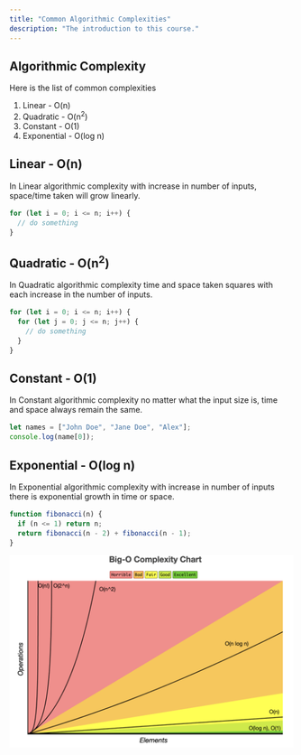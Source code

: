 ```yaml
---
title: "Common Algorithmic Complexities"
description: "The introduction to this course."
---
```


## Algorithmic Complexity

Here is the list of common complexities

1. Linear - O(n)
2. Quadratic - O(n<sup>2</sup>)
3. Constant - O(1)
4. Exponential - O(log n)

## Linear - O(n)

In Linear algorithmic complexity with increase in number of inputs, space/time taken will grow linearly.

```javascript
for (let i = 0; i <= n; i++) {
  // do something
}
```

## Quadratic - O(n<sup>2</sup>)

In Quadratic algorithmic complexity time and space taken squares with each increase in the number of inputs.

```javascript
for (let i = 0; i <= n; i++) {
  for (let j = 0; j <= n; j++) {
    // do something
  }
}
```

## Constant - O(1)

In Constant algorithmic complexity no matter what the input size is, time and space always remain the same.

```javascript
let names = ["John Doe", "Jane Doe", "Alex"];
console.log(name[0]);
```

## Exponential - O(log n)

In Exponential algorithmic complexity with increase in number of inputs there is exponential growth in time or space.

```javascript
function fibonacci(n) {
  if (n <= 1) return n;
  return fibonacci(n - 2) + fibonacci(n - 1);
}
```

![comparison of different time complexities](./images/comparison.png)
